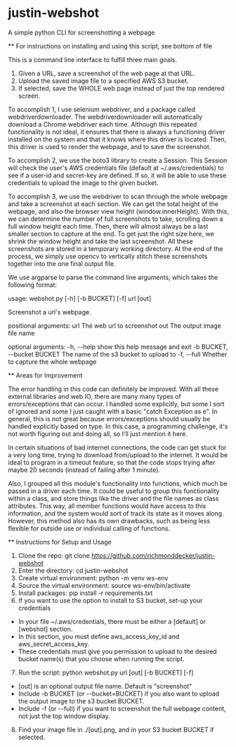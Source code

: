 # justin-webshot
A simple python CLI for screenshotting a webpage

** For instructions on installing and using this script, see bottom of file

This is a command line interface to fulfill three main goals.
1. Given a URL, save a screenshot of the web page at that URL.
2. Upload the saved image file to a specified AWS S3 bucket.
3. If selected, save the WHOLE web page instead of just the top rendered screen.

To accomplish 1, I use selenium webdriver, and a package called webdriverdownloader.
The webdriverdownloader will automatically download a Chrome webdriver each time.
Although this repeated functionality is not ideal, it ensures that there is always a functioning
driver installed on the system and that it knows where this driver is located.
Then, this driver is used to render the webpage, and to save the screenshot.

To accomplish 2, we use the boto3 library to create a Session. This Session will check the user's
AWS credentials file (default at ~/.aws/credentials) to see if a user-id and secret-key are defined.
If so, it will be able to use these credentials to upload the image to the given bucket.

To accomplish 3, we use the webdriver to scan through the whole webpage and take a screenshot at each section.
We can get the total height of the webpage, and also the browser view height (window.innerHeight). With this, we
can determine the number of full screenshots to take, scrolling down a full window height each time. Then, there will
almost always be a last smaller section to capture at the end. To get just the right size here, we shrink the window
height and take the last screenshot. All these screenshots are stored in a temporary working directory. At the end of the
process, we simply use opencv to vertically stitch these screenshots together into the one final output file.

We use argparse to parse the command line arguments, which takes the following format:

usage: webshot.py [-h] [-b BUCKET] [-f] url [out]

Screenshot a url's webpage.

positional arguments:
  url                   The web url to screenshot
  out                   The output image file name

optional arguments:
  -h, --help            show this help message and exit
  -b BUCKET, --bucket BUCKET
                        The name of the s3 bucket to upload to
  -f, --full            Whether to capture the whole webpage

** Areas for Improvement

The error handling in this code can definitely be improved. With all these external libraries and web IO, there are
many many types of errors/exceptions that can occur. I handled some explicitly, but some I sort of ignored and some I
just caught with a basic "catch Exception as e". In general, this is not great because errors/exceptions should usually
be handled explicitly based on type. In this case, a programming challenge, it's not worth figuring out and doing all,
so I'll just mention it here.

In certain situations of bad internet connections, the code can get stuck for
a very long time, trying to download from/upload to the internet. It would be
ideal to program in a timeout feature, so that the code stops trying after maybe 20 seconds (instead of failing after 1 minute).

Also, I grouped all this module's functionality into functions, which much be passed in a driver each time. It could be
useful to group this functionality within a class, and store things like the driver and the file names as class attributes.
This way, all member functions would have access to this information, and the system would sort of track its state as it
moves along. However, this method also has its own drawbacks, such as being less flexible for outside use or individual
calling of functions.

** Instructions for Setup and Usage
1. Clone the repo: git clone https://github.com/richmonddecker/justin-webshot
2. Enter the directory: cd justin-webshot
3. Create virtual environment: python -m venv ws-env
4. Source the virtual environment: source ws-env/bin/activate
5. Install packages: pip install -r requirements.txt
6. If you want to use the option to install to S3 bucket, set-up your credentials
  - In your file ~/.aws/credentials, there must be either a [default] or [webshot] section.
  - In this section, you must define aws_access_key_id and aws_secret_access_key.
  - These credentials must give you permission to upload to the desired bucket name(s) that you choose when running the script.
7. Run the script: python webshot.py url [out] [-b BUCKET] [-f]
  - [out] is an optional output file name. Default is "screenshot"
  - Include -b BUCKET (or --bucket=BUCKET) if you also want to upload the output image to the s3 bucket BUCKET.
  - Include -f (or --full) if you want to screenshot the full webpage content, not just the top window display.
8. Find your image file in ./[out].png, and in your S3 bucket BUCKET if selected.